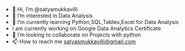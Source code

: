 - 👋 Hi, I’m @satyamukkavilli
- 👀 I’m interested in Data Analysis
- 🌱 I’m currently learning Python,SQL,Tableu,Excel for Data Analysis
- I am currently working on Google Data Analytics Certificate
- 💞️ I’m looking to collaborate on Projects with python
- 📫 How to reach me satyasmukkavilli@gmail.com

<!---
satyamukkavilli/satyamukkavilli is a ✨ special ✨ repository because its `README.md` (this file) appears on your GitHub profile.
You can click the Preview link to take a look at your changes.
--->
